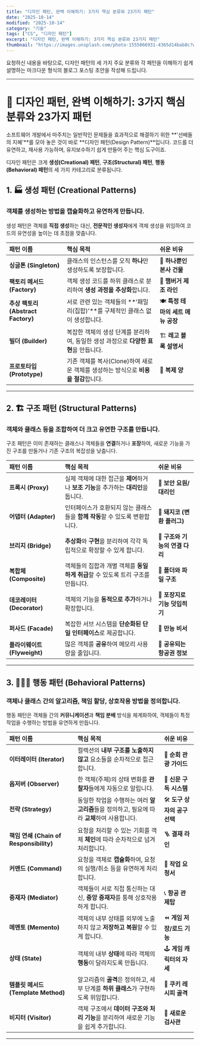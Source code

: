 ```yaml
---
title: "디자인 패턴, 완벽 이해하기: 3가지 핵심 분류와 23가지 패턴"
date: "2025-10-14"
modified: "2025-10-14"
category: "기술"
tags: ["CS", "디자인 패턴"]
excerpt: "디자인 패턴, 완벽 이해하기: 3가지 핵심 분류와 23가지 패턴"
thumbnail: "https://images.unsplash.com/photo-1555066931-4365d14bab8c?w=640&h=425&fit=crop"
---
```


요청하신 내용을 바탕으로, 디자인 패턴의 세 가지 주요 분류와 각 패턴을 이해하기 쉽게 설명하는 마크다운 형식의 블로그 포스팅 초안을 작성해 드립니다.

---

# 🚀 디자인 패턴, 완벽 이해하기: 3가지 핵심 분류와 23가지 패턴

소프트웨어 개발에서 마주치는 일반적인 문제들을 효과적으로 해결하기 위한 **'선배들의 지혜'**를 모아 놓은 것이 바로 **디자인 패턴(Design Pattern)**입니다. 코드를 더 유연하고, 재사용 가능하며, 유지보수하기 쉽게 만들어 주는 핵심 도구이죠.

디자인 패턴은 크게 **생성(Creational) 패턴**, **구조(Structural) 패턴**, **행동(Behavioral) 패턴**의 세 가지 카테고리로 분류됩니다.

## 1. 🏭 생성 패턴 (Creational Patterns)

### 객체를 생성하는 방법을 캡슐화하고 유연하게 만듭니다.

생성 패턴은 객체를 **직접 생성**하는 대신, **전문적인 생성자**에게 객체 생성을 위임하여 코드의 유연성을 높이는 데 초점을 맞춥니다.

| 패턴 이름                          | 핵심 목적                                                                            | 쉬운 비유                         |
| :--------------------------------- | :----------------------------------------------------------------------------------- | :-------------------------------- |
| **싱글톤 (Singleton)**             | 클래스의 인스턴스를 오직 **하나**만 생성하도록 보장합니다.                           | 🏢 **하나뿐인 본사 건물**         |
| **팩토리 메서드 (Factory)**        | 객체 생성 코드를 하위 클래스로 분리하여 **생성 과정을 추상화**합니다.                | 🍔 **햄버거 제조 라인**           |
| **추상 팩토리 (Abstract Factory)** | 서로 관련 있는 객체들의 **'패밀리(집합)'**를 구체적인 클래스 없이 생성합니다.        | 🍽️ **특정 테마의 세트 메뉴 공장** |
| **빌더 (Builder)**                 | 복잡한 객체의 생성 단계를 분리하여, 동일한 생성 과정으로 **다양한 표현**을 만듭니다. | 🏗️ **레고 블록 설명서**           |
| **프로토타입 (Prototype)**         | 기존 객체를 복사(Clone)하여 새로운 객체를 생성하는 방식으로 **비용을 절감**합니다.   | 🐑 **복제 양**                    |

---

## 2. 🏗️ 구조 패턴 (Structural Patterns)

### 객체와 클래스 등을 조합하여 더 크고 유연한 구조를 만듭니다.

구조 패턴은 이미 존재하는 클래스나 객체들을 **연결**하거나 **포장**하여, 새로운 기능을 가진 구조를 만들거나 기존 구조의 복잡성을 낮춥니다.

| 패턴 이름                    | 핵심 목적                                                                            | 쉬운 비유                      |
| :--------------------------- | :----------------------------------------------------------------------------------- | :----------------------------- |
| **프록시 (Proxy)**           | 실제 객체에 대한 접근을 **제어**하거나 **보조 기능**을 추가하는 **대리인**을 둡니다. | 💂 **보안 요원/대리인**        |
| **어댑터 (Adapter)**         | 인터페이스가 호환되지 않는 클래스들을 **함께 작동**할 수 있도록 변환합니다.          | 🔌 **돼지코 (변환 플러그)**    |
| **브리지 (Bridge)**          | **추상화**와 **구현**을 분리하여 각각 독립적으로 확장할 수 있게 합니다.              | 🌉 **구조와 기능의 연결 다리** |
| **복합체 (Composite)**       | 객체들의 집합과 개별 객체를 **동일하게 취급**할 수 있도록 트리 구조를 만듭니다.      | 🌳 **폴더와 파일 구조**        |
| **데코레이터 (Decorator)**   | 객체의 기능을 **동적으로 추가**하거나 확장합니다.                                    | 🎁 **포장지로 기능 덧입히기**  |
| **퍼사드 (Facade)**          | 복잡한 서브 시스템을 **단순화된 단일 인터페이스**로 제공합니다.                      | 💼 **만능 비서**               |
| **플라이웨이트 (Flyweight)** | 많은 객체를 **공유**하여 메모리 사용량을 줄입니다.                                   | 🎫 **공유되는 항공권 정보**    |

---

## 3. 🧑‍🤝‍🧑 행동 패턴 (Behavioral Patterns)

### 객체나 클래스 간의 알고리즘, 책임 할당, 상호작용 방법을 정의합니다.

행동 패턴은 객체들 간의 **커뮤니케이션**과 **책임 분배** 방식을 체계화하여, 객체들이 특정 작업을 수행하는 방법을 유연하게 만듭니다.

| 패턴 이름                               | 핵심 목적                                                                                   | 쉬운 비유                    |
| :-------------------------------------- | :------------------------------------------------------------------------------------------ | :--------------------------- |
| **이터레이터 (Iterator)**               | 컬렉션의 **내부 구조를 노출하지 않고** 요소들을 순차적으로 접근합니다.                      | 🚶 **순회 관광 가이드**      |
| **옵저버 (Observer)**                   | 한 객체(주체)의 상태 변화를 **관찰자**들에게 자동으로 알립니다.                             | 📰 **신문 구독 시스템**      |
| **전략 (Strategy)**                     | 동일한 작업을 수행하는 여러 **알고리즘**들을 정의하고, 필요에 따라 **교체**하여 사용합니다. | 🛠️ **도구 상자의 공구 선택** |
| **책임 연쇄 (Chain of Responsibility)** | 요청을 처리할 수 있는 기회를 객체 **체인**에 따라 순차적으로 넘겨 처리합니다.               | 🪜 **결재 라인**             |
| **커맨드 (Command)**                    | 요청을 객체로 **캡슐화**하여, 요청의 실행/취소 등을 유연하게 처리합니다.                    | 📜 **작업 요청서**           |
| **중재자 (Mediator)**                   | 객체들이 서로 직접 통신하는 대신, **중앙 중재자**를 통해 상호작용하게 합니다.               | 📞 **항공 관제탑**           |
| **메멘토 (Memento)**                    | 객체의 내부 상태를 외부에 노출하지 않고 **저장하고 복원**할 수 있게 합니다.                 | ⏪ **게임 저장/로드 기능**   |
| **상태 (State)**                        | 객체의 내부 **상태**에 따라 객체의 **행동**이 달라지도록 만듭니다.                          | 🕹️ **게임 캐릭터의 자세**    |
| **템플릿 메서드 (Template Method)**     | 알고리즘의 **골격**은 정의하고, 세부 단계를 **하위 클래스**가 구현하도록 위임합니다.        | 🍪 **쿠키 레시피 골격**      |
| **비지터 (Visitor)**                    | 객체 구조에서 **데이터 구조와 처리 기능**을 분리하여 새로운 기능을 쉽게 추가합니다.         | 🧹 **새로운 검사관**         |

---
